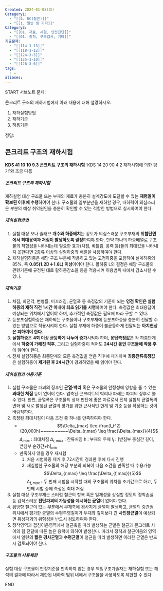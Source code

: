 ```yaml
---
Created: 2024-01-08(월)
Category1:
  - "[[4. RC(철콘)]]"
  - "[[1. 일반 및 기타]]"
Category2:
  - "[[01. 재료, 시험, 안전진단]]"
  - "[[01. 총칙, 구조검사, 기타]]"
기출문제:
  - "[[114-1-13]]"
  - "[[118-1-12]]"
  - "[[124-3-5]]"
  - "[[125-1-10]]"
  - "[[126-3-6]]"
tags:
  - ✏️
aliases:
---
```

START
서브노트
문제:  

콘크리트 구조의 재하시험에서 아래 내용에 대해 설명하시오.
1. 재하실험방법
2. 재하기준
3. 허용기준


정답: 

## 콘크리트 구조의 재하시험 

**KDS 41 10 10 9.3 콘크리트 구조의 재하시험**
‘KDS 14 20 90 4.2 재하시험에 의한 평가’와 조금 다름
##### 콘크리트 구조의 재하시험
재하실험 대상 구조물 또는 부재의 재료가 충분히 설계강도에 도달할 수 있는 **재령일이 확보된 이후에 수행**하여야 한다. 구조물의 일부분만을 재하할 경우, 내하력이 의심스러운 부분의 예상 취약원인을 충분히 확인할 수 있는 적합한 방법으로 실시하여야 한다.
##### 재하실험방법
1. 실험 대상 보나 슬래브 **개수와 하중배치**는 강도가 의심스러운 구조부재의 **위험단면에서 최대응력과 처짐이 발생하도록 결정**하여야 한다. 만약 하나의 하중배열로 구조물의 적합성을 나타내는데 필요한 효과(처짐, 비틀림, 응력 등)들의 최대값을 나타내지 못한다면 2종류 이상의 실험하중의 배열을 사용하여야 한다.
2. 재하실험하중은 해당 구조 부분에 작용하고 있는 고정하중을 포함하여 설계하중의 85%, 즉 **0.85(1.2D＋1.6L) 이상**이어야 한다. 활하중 L의 결정은 해당 구조물의 관련기준에 규정된 대로 활하중감소율 등을 적용시켜 허용범위 내에서 감소시킬 수 있다.
##### 재하기준
1. 처짐, 회전각, 변형률, 미끄러짐, 균열폭 등 측정값의 기준이 되는 **영점 확인은 실험하중의 재하 직전 1시간 이내에 최초 읽기를 시행**하여야 한다. 측정값은 최대응답이 예상되는 위치에서 얻어야 하며, 추가적인 측정값은 필요에 따라 구할 수 있다.
2. 등분포실험하중은 재하되는 구조물이나 구조부재에 등분포하중을 충분히 전달할 수 있는 방법으로 적용시켜야 한다. 실험 부재에 하중이 불균등하게 전달되는 **아치현상은 피하여야 한다.**
3. **실험하중**은 **4회 이상 균등하게 나누어 증가**시켜야 하며, **응답측정값**은 각 하중단계에서 **하중이 가해진 직후**, 그리고 실험하중이 적어도 **24시간 동안 구조물에 작용 후**에 읽어야 한다.
4. 전체 실험하중은 최종단계의 모든 측정값을 얻은 직후에 제거하며 **최종잔류측정값**은 실험하중이 **제거된 후 24시간**이 경과하였을 때 읽어야 한다.
##### 재하실험의 허용기준
1. 실험 구조물은 파괴의 징후인 **균열·박리** 혹은 구조물의 안정성에 영향을 줄 수 있는 **과대한 처짐** 등이 없어야 한다. 압축된 콘크리트의 박리나 파쇄는 파괴의 징후로 볼 수 있다. 한편, 균열폭은 구조물의 상태 판단에 좋은 자료로서 전체 실험체 균열폭의 변화 및 새로 발생된 균열의 평가를 위한 근사적인 한계 및 기준 등을 확정하는 것이 바람직하다.
2. 측정된 최대처짐이 다음 조건 중 하나를 만족하여야 한다.
	- $$\Delta_{max} \leq \frac{l_t^2}{20,000h}~~~~~~~~~~\Delta_{r,max} \leq \frac{\Delta_{max}}{4}$$
		$\Delta_{max}$ : 최대처짐
		$\Delta_{r,max}$ : 잔류처짐
		h : 부재의 두께
		$l_t$ : [받침부 중심간 길이, 받침부 순경간+h]$_{min}$
	- 만족하지 않을 경우 재시험
		1. 처음 시험하중 제거 후 72시간이 경과한 후에 다시 진행
		2. 재실험한 구조물의 해당 부분의 회복이 다음 조건을 만족할 때 수용가능
	   $$\Delta_{r,max} \leq \frac{\Delta_{f,max}}{5}$$
		$\Delta_{f,max}$ : 두 번째 시험을 시작할 때의 구조물의 위치를 초기값으로 하고, 두번째 시험 중에 측정된 최대 처짐
1. 실험 대상 구조부재는 스터럽 철근의 항복 혹은 일체성을 상실할 정도의 정착손실 등 갑작스러운 **전단파괴의 가능성을 예시하는 균열**이 없어야 한다.
2. 횡방향 철근이 없는 부분에서 부재축에 경사지게 균열이 발생하고, 균열의 중간점 위치에서 평가한 균열의 수평투영길이가 부재의 깊이보다 긴 **사인장균열**이 예상되면 취성파괴의 위험성을 반드시 검토하여야 한다.
3. 정착영역과 겹침이음영역에서 철근축을 따라 발생하는 균열은 철근과 콘크리트 사이의 힘 전달에 따른 높은 응력에 의하여 발생한다. 따라서 정착과 철근이음의 영역에서 일련의 **짧은 경사균열과 수평균열**이 철근을 따라 발생하면 이러한 균열은 반드시 검토되어야 한다.
##### 구조물의 사용제한
실험 대상 구조물이 판정기준을 만족하지 않는 경우 책임구조기술자는 재하실험 또는 해석의 결과에 따라서 제한된 내하력 범위 내에서 구조물을 사용하도록 제한할 수 있다.
<!--ID: 1688385888914-->
END